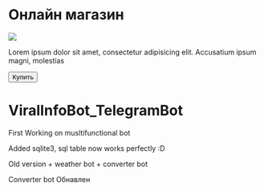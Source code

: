 <!DOCTYPE html>
<html lang="en">
<head>
    <meta charset="UTF-8">
    <meta name="viewport"
          content="width=device-width, user-scalable=no, initial-scale=1.0, maximum-scale=1.0, minimum-scale=1.0">
    <meta http-equiv="X-UA-Compatible" content="ie=edge">
    <title>Shop</title>
</head>
<body>
    <div id="main">
        <h1>Онлайн магазин</h1>
        <img src="https://cdn-icons-png.flaticon.com/512/3585/3595455.png">
        <p>Lorem ipsum dolor sit amet, consectetur adipisicing elit. Accusatium ipsum magni, molestias</p>
        <button id="buy">Купить</button>
    </div>
</body>
</html>


# ViralInfoBot_TelegramBot
First Working on musltifunctional bot

Added sqlite3, sql table now works perfectly :D

Old version + weather bot + converter bot

Converter bot Обнавлен
